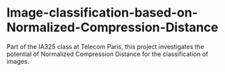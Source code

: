 # Image-classification-based-on-Normalized-Compression-Distance

Part of the IA325 class at Telecom Paris, this project investigates the potential of Normalized Compression Distance for the classification of images.
